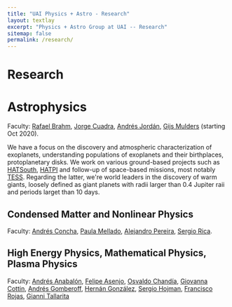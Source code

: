 ```yaml
---
title: "UAI Physics + Astro - Research"
layout: textlay
excerpt: "Physics + Astro Group at UAI -- Research"
sitemap: false
permalink: /research/
---
```


# Research

# Astrophysics
Faculty: <a href="http://www.astro.puc.cl/~rbrahm/">Rafael Brahm</a>, <a href="https://artesliberales.uai.cl/profesor/jorge-cuadra/">Jorge Cuadra</a>, <a href="http://andres-jordan.io/">Andrés Jordán</a>, <a href="http://www.gijsmulders.com/">Gijs Mulders</a> (starting Oct 2020).

We have a  focus on the discovery and atmospheric characterization of exoplanets, understanding populations of exoplanets and their birthplaces, protoplanetary disks. We work on various ground-based projects such as [HATSouth](https://hatsouth.org/), [HATPI](https://hatpi.org/) and follow-up of space-based missions, most notably [TESS](https://tess.mit.edu/). Regarding the latter, we're world leaders in the discovery of warm giants, loosely defined as giant planets with radii larger than 0.4 Jupiter raii and periods larget than 10 days. 

## Condensed Matter and Nonlinear Physics
Faculty: <a href="https://sites.google.com/site/andresconchaphysicsresearch/">Andrés Concha</a>, <a href="https://sites.google.com/site/pmelladouai/home">Paula Mellado</a>, <a href="https://sites.google.com/site/pmelladouai/home">Alejandro Pereira</a>, <a href="http://www.sergiorica.com/Site/Home.html">Sergio Rica</a>.

## High Energy Physics, Mathematical Physics, Plasma Physics
Faculty: <a href="https://artesliberales.uai.cl/profesor/andres-fernando-anabalon/">Andrés Anabalón</a>, <a href="https://ingenieria.uai.cl/profesor/felipe-asenjo/">Felipe Asenjo</a>, <a href="">Osvaldo Chandía</a>, <a href="https://sites.google.com/view/giovannacottinburacchio/">Giovanna Cottin</a>, <a href="https://ingenieria.uai.cl/profesor/andres-gomberoff/">Andrés Gomberoff</a>, <a href="https://artesliberales.uai.cl/profesor/hernan-gonzalez/">Hernán González</a>, <a href="https://artesliberales.uai.cl/profesor/sergio-hojman/">Sergio Hojman</a>, <a href="https://ingenieria.uai.cl/profesor/francisco-rojas/">Francisco Rojas</a>, <a href="https://artesliberales.uai.cl/profesor/gianni-tallarita/">Gianni Tallarita</a>


